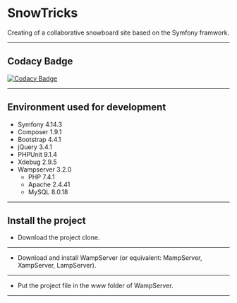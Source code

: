 # SnowTricks

Creating of a collaborative snowboard site based on the Symfony framwork.

------------------------------------------------------------------------------------------------------------------------------------------

## Codacy Badge
[![Codacy Badge](https://api.codacy.com/project/badge/Grade/67bb4f306de2474e8f4e34cafb0fa46b)](https://www.codacy.com/manual/Scratchy-Show/SnowTricks?utm_source=github.com&amp;utm_medium=referral&amp;utm_content=Scratchy-Show/SnowTricks&amp;utm_campaign=Badge_Grade)

------------------------------------------------------------------------------------------------------------------------------------------
## Environment used for development
  * Symfony 4.14.3
  * Composer 1.9.1
  * Bootstrap 4.4.1
  * jQuery 3.4.1
  * PHPUnit 9.1.4
  * Xdebug 2.9.5
  * Wampserver 3.2.0
    - PHP 7.4.1
    - Apache 2.4.41
    - MySQL 8.0.18
------------------------------------------------------------------------------------------------------------------------------------------
## Install the project
* Download the project clone.
------------------------------------------------------------------------------------------------------------------------------------------
* Download and install WampServer (or equivalent: MampServer, XampServer, LampServer).
------------------------------------------------------------------------------------------------------------------------------------------
* Put the project file in the www folder of WampServer.
------------------------------------------------------------------------------------------------------------------------------------------
